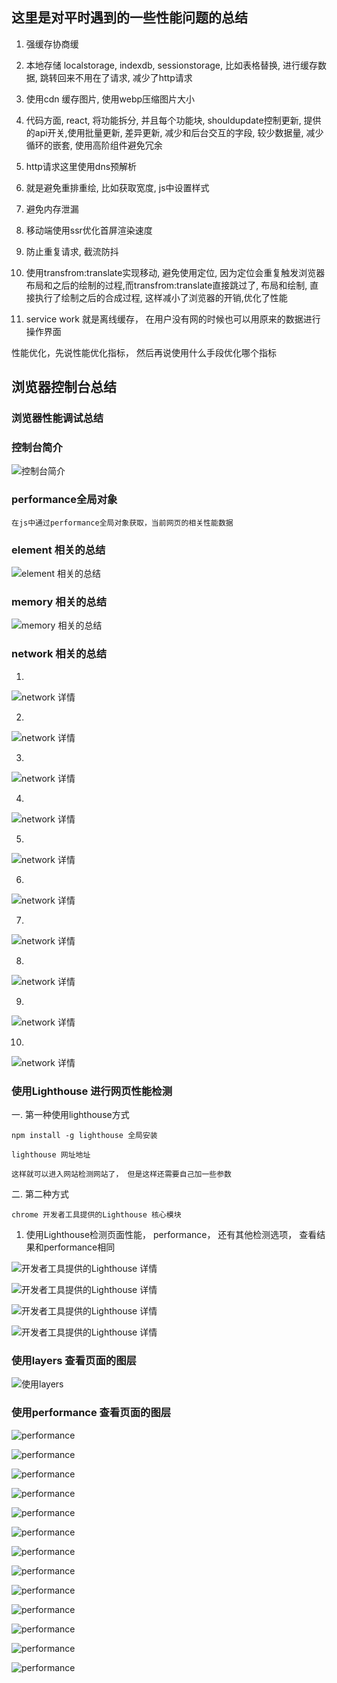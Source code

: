 ## 这里是对平时遇到的一些性能问题的总结

1. 强缓存协商缓

2. 本地存储 localstorage, indexdb, sessionstorage, 比如表格替换, 进行缓存数据, 跳转回来不用在了请求, 减少了http请求

3. 使用cdn 缓存图片, 使用webp压缩图片大小

4. 代码方面, react, 将功能拆分, 并且每个功能块, shouldupdate控制更新, 提供的api开关,使用批量更新, 差异更新, 减少和后台交互的字段, 较少数据量, 减少循环的嵌套, 使用高阶组件避免冗余

5. http请求这里使用dns预解析

6. 就是避免重排重绘, 比如获取宽度, js中设置样式

7. 避免内存泄漏

8. 移动端使用ssr优化首屏渲染速度

9. 防止重复请求, 截流防抖

10. 使用transfrom:translate实现移动, 避免使用定位, 因为定位会重复触发浏览器布局和之后的绘制的过程,而transfrom:translate直接跳过了, 布局和绘制, 直接执行了绘制之后的合成过程, 这样减小了浏览器的开销,优化了性能
11. service work 就是离线缓存， 在用户没有网的时候也可以用原来的数据进行操作界面

性能优化，先说性能优化指标， 然后再说使用什么手段优化哪个指标

## 浏览器控制台总结
### 浏览器性能调试总结

### 控制台简介

![控制台简介](./images/browser1.png)
### performance全局对象

```
在js中通过performance全局对象获取，当前网页的相关性能数据
```

### element 相关的总结

![element 相关的总结](./images/element1.png)

### memory 相关的总结

![memory 相关的总结](./images/memory1.png)

### network 相关的总结

1.

![network 详情](./images/network-first.png)

2.

![network 详情](./images/network-block-request.jpeg)

3.

![network 详情](./images/network-load.jpeg)

4.

![network 详情](./images/network-p-log.png)

5.

![network 详情](./images/network-alltime.png)

6.

![network 详情](./images/network-screen.png)

7.

![network 详情](./images/network-time-one.png)

8.

![network 详情](./images/network-time-two.png)

9.

![network 详情](./images/network-timing.png)

10.

![network 详情](./images/network-yilai.png)

### 使用Lighthouse 进行网页性能检测

一. 第一种使用lighthouse方式
```
npm install -g lighthouse 全局安装

lighthouse 网址地址

这样就可以进入网站检测网站了， 但是这样还需要自己加一些参数
```

二. 第二种方式
```
chrome 开发者工具提供的Lighthouse 核心模块
```
1. 使用Lighthouse检测页面性能， performance， 还有其他检测选项， 查看结果和performance相同

![开发者工具提供的Lighthouse 详情](./images/lighthouse1.png)

![开发者工具提供的Lighthouse 详情](./images/lighthouse2.jpeg)

![开发者工具提供的Lighthouse 详情](./images/lighthouse3.png)

![开发者工具提供的Lighthouse 详情](./images/lighthouse4.png)


### 使用layers 查看页面的图层

![使用layers](./images/layers.png)

### 使用performance 查看页面的图层

![performance](./images/performance1.png)

![performance](./images/performance2.png)

![performance](./images/performance3.png)

![performance](./images/performance4.png)

![performance](./images/performance5.png)

![performance](./images/performance6.jpeg)

![performance](./images/performance7.png)

![performance](./images/performance8.png)

![performance](./images/performance9.png)

![performance](./images/performance10.jpeg)

![performance](./images/performance11.png)

![performance](./images/performance12.png)

![performance](./images/performance14.png)